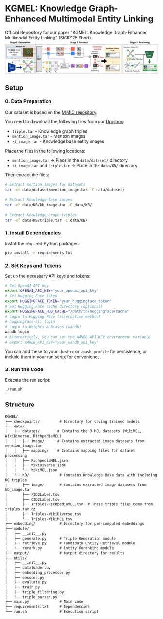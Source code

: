 # KGMEL: Knowledge Graph-Enhanced Multimodal Entity Linking
Official Repository for our paper "KGMEL: Knowledge Graph-Enhanced Multimodal Entity Linking" (SIGIR'25 Short)
<img src="image/figure.jpg" alt="Alt Text"  width="1000"/>

## Setup 

### 0. Data Preparation

Our dataset is based on the [MIMIC repository](https://github.com/pengfei-luo/MIMIC). 

You need to download the following files from our [Dropbox](https://www.dropbox.com/scl/fo/x61o4peh9ji1pww0zobao/AHiBAJq6taVF2-j7bQCKf7E?rlkey=x4pe5akrqaz6benuj376t7rqm&st=pky8etmp&dl=0):
- `triple.tar` - Knowledge graph triples 
- `mention_image.tar` - Mention images 
- `kb_image.tar` - Knowledge base entity images

Place the files in the following locations:
- `mention_image.tar` → Place in the `data/dataset/` directory
- `kb_image.tar` and `triple.tar` → Place in the `data/KB/` directory

Then extract the files:
```bash
# Extract mention images for datasets
tar -xf data/dataset/mention_image.tar -C data/dataset/

# Extract Knowledge Base images
tar -xf data/KB/kb_image.tar -C data/KB/

# Extract Knowledge Graph triples
tar -xf data/KB/triple.tar -C data/KB/
```


### 1. Install Dependencies
Install the required Python packages:
```bash
pip install -r requirements.txt
```

### 2. Set Keys and Tokens
Set up the necessary API keys and tokens:
```bash
# Set OpenAI API key
export OPENAI_API_KEY="your_openai_api_key"
# Set Hugging Face token
export HUGGINGFACE_TOKEN="your_huggingface_token"
# Set Hugging Face cache directory (optional)
export HUGGINGFACE_HUB_CACHE="/path/to/huggingface/cache"
# Login to Hugging Face (alternative method)
# huggingface-cli login
# Login to Weights & Biases (wandb)
wandb login
# Alternatively, you can set the WANDB_API_KEY environment variable
# export WANDB_API_KEY="your_wandb_api_key"
```
You can add these to your `.bashrc` or `.bash_profile` for persistence, or include them in your run script for convenience.

### 3. Run the Code
Execute the run script:
```bash
./run.sh
```

## Structure
```
KGMEL/
├── checkpoints/         # Directory for saving trained models
├── data/
│   ├── dataset/        # Contains the 3 MEL datasets (WikiMEL, WikiDiverse, RichpediaMEL)
│   │   ├── image/      # Contains extracted image datasets from mention_image.tar
│   │   ├── mapping/    # Contains mapping files for dataset processing
│   │   ├── RichpediaMEL.json
│   │   ├── WikiDiverse.json
│   │   └── WikiMEL.json
│   └── KB/              # Contains Knowledge Base data with including KG triples
│       ├── image/       # Contains extracted image datasets from kb_image.tar
│       ├── PID2Label.tsv
│       ├── QID2Label.tsv
│       ├── Triples-RichpediaMEL.tsv  # These triple files come from triples.tar.gz
│       ├── Triples-WikiDiverse.tsv
│       └── Triples-WikiMEL.tsv
├── embedding/           # Directory for pre-computed embeddings
├── module/
│   ├── __init__.py
│   ├── generate.py      # Triple Generation module
│   ├── retrieve.py      # Candidate Entity Retrieval module
│   └── rerank.py        # Entity Reranking module
├── output/              # Output directory for results
├── utils/
│   ├── __init__.py
│   ├── dataloader.py
│   ├── embedding_processor.py
│   ├── encoder.py
│   ├── evaluate.py
│   ├── train.py
│   ├── triple_filtering.py
│   └── triple_parser.py
├── main.py              # Main code 
├── requirements.txt     # Dependencies
└── run.sh               # Execution script
```
